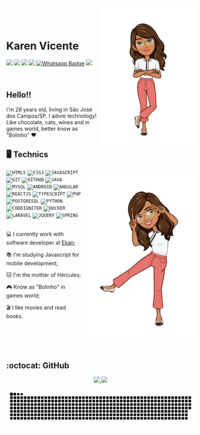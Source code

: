 <img align="right" width="250px" style="margin-top:-20px" src="https://github.com/karenyov/karenyov/blob/main/avatar2.png">

</br>
</br>


<div dsplay="inline-block">
 
 <h1 align="left">Karen Vicente</h1>
<a href="https://www.instagram.com/kyovicente/" target="_blank"><img src="https://img.shields.io/badge/-Instagram-%23E4405F?style=for-the-badge&logo=instagram&logoColor=white" target="_blank"></a>
<a href="https://www.twitch.tv/boliiinhoo" target="_blank"><img src="https://img.shields.io/badge/Twitch-9146FF?style=for-the-badge&logo=twitch&logoColor=white" target="_blank"></a>
<a href = "mailto:contato@karenyasmin37"><img src="https://img.shields.io/badge/Gmail-D14836?style=for-the-badge&logo=gmail&logoColor=white" target="_blank"></a>
<a href="https://www.linkedin.com/in/karen-vicente/" target="_blank"><img src="https://img.shields.io/badge/-LinkedIn-%230077B5?style=for-the-badge&logo=linkedin&logoColor=white" target="_blank"></a>
<a href="https://api.whatsapp.com/send?phone=5512996729706&amp;text=Ol%C3%A1!%20Karen" rel="nofollow"><img src="https://camo.githubusercontent.com/b4a83ae7eb4418cdd53568a6f4ad49f289aeaaadfbdcaae236be43f380233fc1/68747470733a2f2f696d672e736869656c64732e696f2f62616467652f57686174734170702d3235443336363f7374796c653d666f722d7468652d6261646765266c6f676f3d7768617473617070266c6f676f436f6c6f723d7768697465266c696e6b3d68747470733a2f2f6170692e77686174736170702e636f6d2f73656e643f70686f6e653d3535313139353630393236323826746578743d4f6c2543332541312125323056696e6963697573" alt="Whatsapp Badge" data-canonical-src="https://img.shields.io/badge/WhatsApp-25D366?style=for-the-badge&amp;logo=whatsapp&amp;logoColor=white&amp;link=https://api.whatsapp.com/send?phone=5512996729706&amp;text=Ol%C3%A1!%20Karen" style="max-width: 100%;"></a>
 <a href="https://discord.gg/9ZEA9Nuc" target="_blank"><img src="https://img.shields.io/badge/Discord-7289DA?style=for-the-badge&logo=discord&logoColor=white" target="_blank"></a> 
</div>


</br>
</br>

## Hello!!

I'm 28 years old, living in São José dos Campos/SP. I adore technology! Like chocolate, cats, wines and in games world, better know as "Bolinho" ❤


## 🖥️ Technics 

<img width="300px" align="right" src="https://github.com/karenyov/karenyov/blob/main/avatar1.png">
<code><img width="40px" src="https://cdn.jsdelivr.net/gh/devicons/devicon/icons/html5/html5-original-wordmark.svg" title = "HTML5"/></code>
<code><img width="40px" src="https://cdn.jsdelivr.net/gh/devicons/devicon/icons/css3/css3-original-wordmark.svg" title = "CSS3"/></code>
<code><img width="40px" src="https://cdn.jsdelivr.net/gh/devicons/devicon/icons/javascript/javascript-original.svg" title = "JAVASCRIPT"/></code>
<code><img width="40px" src="https://cdn.jsdelivr.net/gh/devicons/devicon/icons/git/git-original.svg" title = "GIT"/></code>
<code><img width="40px" src="https://cdn.jsdelivr.net/gh/devicons/devicon/icons/github/github-original.svg" title = "GITHUB"/></code>
<code><img width="40px" src="https://cdn.jsdelivr.net/gh/devicons/devicon/icons/java/java-original.svg" title = "JAVA"/></code>
<code><img width="40px" src="https://cdn.jsdelivr.net/gh/devicons/devicon/icons/mysql/mysql-original.svg" title = "MYSQL"/></code>
<code><img width="40px" src="https://cdn.jsdelivr.net/gh/devicons/devicon/icons/android/android-original.svg" title = "ANDROID"/></code>
<code><img width="40px" src="https://cdn.jsdelivr.net/gh/devicons/devicon/icons/angularjs/angularjs-original.svg" title = "ANGULAR"/></code>
<code><img width="40px" src="https://cdn.jsdelivr.net/gh/devicons/devicon/icons/react/react-original.svg" title = "REACTJS"/></code>
<code><img width="40px" src="https://cdn.jsdelivr.net/gh/devicons/devicon/icons/typescript/typescript-original.svg" title = "TYPESCRIPT"/></code>
<code><img width="40px" src="https://cdn.jsdelivr.net/gh/devicons/devicon/icons/php/php-original.svg" title = "PHP"/></code>
<code><img width="40px" src="https://cdn.jsdelivr.net/gh/devicons/devicon/icons/postgresql/postgresql-original.svg" title = "POSTGRESQL"/></code>
<code><img width="40px" src="https://cdn.jsdelivr.net/gh/devicons/devicon/icons/python/python-original.svg" title = "PYTHON"/></code>
<code><img width="40px" src="https://cdn.jsdelivr.net/gh/devicons/devicon/icons/codeigniter/codeigniter-plain.svg" title = "CODEIGNITER"/></code>
<code><img width="40px" src="https://cdn.jsdelivr.net/gh/devicons/devicon/icons/docker/docker-original.svg" title = "DOCKER"/></code>
<code><img width="40px" src="https://cdn.jsdelivr.net/gh/devicons/devicon/icons/laravel/laravel-plain.svg" title = "LARAVEL"/></code>
<code><img width="40px" src="https://cdn.jsdelivr.net/gh/devicons/devicon/icons/jquery/jquery-original.svg" title = "JQUERY"/></code>
<code><img width="40px" src="https://cdn.jsdelivr.net/gh/devicons/devicon/icons/spring/spring-original.svg" title = "SPRING"/></code>

</br>
</br>
<div display="inline-block">
 <p align="left">💻 I currently work with software developer at <a href="https://ekan.com.br/">Ekan</a>;</p>
 <p align="left">📚 I'm studying Javascript for mobile development;</p>
 <p align="left">🐱 I'm the mother of Hércules;</p>
 <p align="left">🎮 Know as "Bolinho" in games world;</p>
 <p align="left">🎬 I like movies and read books.</p>
</div>

</br>
</br>
</br>
</br>

## :octocat: GitHub
<p align="center">
<a href="https://github.com/karenyov">
  <img height="180em" src="https://github-readme-stats-eight-theta.vercel.app/api?username=karenyov&show_icons=true&theme=onedark&include_all_commits=true&count_private=true"/>
  <img height="180em" src="https://github-readme-stats-eight-theta.vercel.app/api/top-langs/?username=karenyov&layout=compact&langs_count=8&theme=onedark"/>
</a>
</p>

  ![Snake animation](https://github.com/karenyov/karenyov/blob/output/github-contribution-grid-snake.svg)


